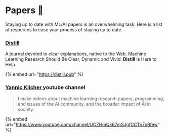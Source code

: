 # Papers 📖

Staying up to date with ML/AI papers is an overwhelming task. Here is a list of resources to ease your process of staying up to date.

### [Distill](https://distill.pub)

A journal devoted to clear explanations, native to the Web. Machine Learning Research Should Be Clear, Dynamic and Vivid. **Distill** Is Here to Help.

{% embed url="https://distill.pub" %}

### [Yannic Klicher](https://www.youtube.com/channel/UCZHmQk67mSJgfCCTn7xBfew)[ ](https://www.youtube.com/channel/UCZHmQk67mSJgfCCTn7xBfew)youtube channel

> I make videos about machine learning research papers, programming, and issues of the AI community, and the broader impact of AI in society.

{% embed url="https://www.youtube.com/channel/UCZHmQk67mSJgfCCTn7xBfew" %}





